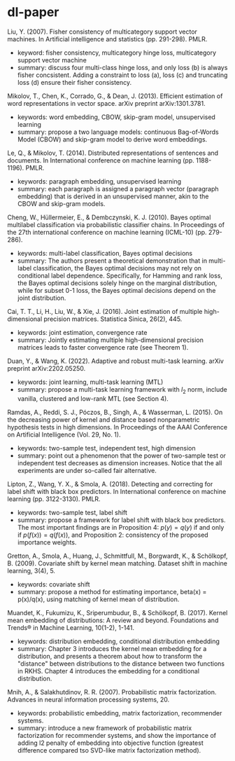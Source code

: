 # dl-paper

Liu, Y. (2007). Fisher consistency of multicategory support vector machines. In Artificial intelligence and statistics (pp. 291-298). PMLR.

* keyword: fisher consistency, multicategory hinge loss, multicategory support vector machine
* summary: discuss four multi-class hinge loss, and only loss (b) is always fisher concsistent. Adding a constraint to loss (a), loss (c) and truncating loss (d) ensure their fisher consistency. 

Mikolov, T., Chen, K., Corrado, G., & Dean, J. (2013). Efficient estimation of word representations in vector space. arXiv preprint arXiv:1301.3781.

* keywords: word embedding, CBOW, skip-gram model, unsupervised learning
* summary: propose a two language models: continuous Bag-of-Words Model (CBOW) and skip-gram model to derive word embeddings.

Le, Q., & Mikolov, T. (2014). Distributed representations of sentences and documents. In International conference on machine learning (pp. 1188-1196). PMLR.

* keywords: paragraph embedding, unsupervised learning
* summary: each paragraph is assigned a paragraph vector (paragraph embedding) that is derived in an unsupervised manner, akin to the CBOW and skip-gram models.

Cheng, W., Hüllermeier, E., & Dembczynski, K. J. (2010). Bayes optimal multilabel classification via probabilistic classifier chains. In Proceedings of the 27th international conference on machine learning (ICML-10) (pp. 279-286).

* keywords: multi-label classification, Bayes optimal decisions
* summary: The authors present a theoretical demonstration that in multi-label classification, the Bayes optimal decisions may not rely on conditional label dependence. Specifically, for Hamming and rank loss, the Bayes optimal decisions solely hinge on the marginal distribution, while for subset 0-1 loss, the Bayes optimal decisions depend on the joint distribution.

Cai, T. T., Li, H., Liu, W., & Xie, J. (2016). Joint estimation of multiple high-dimensional precision matrices. Statistica Sinica, 26(2), 445.
* keywords: joint estimation, convergence rate
* summary: Jointly estimating multiple high-dimensional precision matrices leads to faster convergence rate (see Theorem 1).

Duan, Y., & Wang, K. (2022). Adaptive and robust multi-task learning. arXiv preprint arXiv:2202.05250.
* keywords: joint learning, multi-task learning (MTL)
* summary: propose a multi-task learning framework with $l_2$ norm, include vanilla, clustered and low-rank MTL (see Section 4).

Ramdas, A., Reddi, S. J., Póczos, B., Singh, A., & Wasserman, L. (2015). On the decreasing power of kernel and distance based nonparametric hypothesis tests in high dimensions. In Proceedings of the AAAI Conference on Artificial Intelligence (Vol. 29, No. 1).
* keywords: two-sample test, independent test, high dimension
* summary: point out a phenomenon that the power of two-sample test or independent test decreases as dimension increases. Notice that the all experiments are under so-called fair alternative. 

Lipton, Z., Wang, Y. X., & Smola, A. (2018). Detecting and correcting for label shift with black box predictors. In International conference on machine learning (pp. 3122-3130). PMLR.
* keywords: two-sample test, label shift
* summary: propose a framework for label shift with black box predictors. The most important findings are in Proposition 4: $p(y) = q(y)$ if and only if $p(f(x)) = q(f(x))$, and Proposition 2: consistency of the proposed importance weights.

Gretton, A., Smola, A., Huang, J., Schmittfull, M., Borgwardt, K., & Schölkopf, B. (2009). Covariate shift by kernel mean matching. Dataset shift in machine learning, 3(4), 5.
* keywords: covariate shift
* summary: propose a method for estimating importance, beta(x) = p(x)/q(x), using matching of kernel mean of distribution.

Muandet, K., Fukumizu, K., Sriperumbudur, B., & Schölkopf, B. (2017). Kernel mean embedding of distributions: A review and beyond. Foundations and Trends® in Machine Learning, 10(1-2), 1-141.
* keywords: distribution embedding, conditional distribution embedding
* summary: Chapter 3 introduces the kernel mean embedding for a distribution, and presents a theorem about how to transform the "distance" between distributions to the distance between two functions in RKHS. Chapter 4 introduces the embedding for a conditional distribution.

Mnih, A., & Salakhutdinov, R. R. (2007). Probabilistic matrix factorization. Advances in neural information processing systems, 20.
* keywords: probabilistic embedding, matrix factorization, recommender systems.
* summary: introduce a new framework of probabilistic matrix factorization for recommender systems, and show the importance of adding l2 penalty of embedding into objective function (greatest difference compared tso SVD-like matrix factorization method).